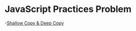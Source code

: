 # JavaScript Practices Problem

-[Shallow Copy & Deep Copy](https://github.com/amilali/js-practices/blob/main/shallow%26Deep.js)